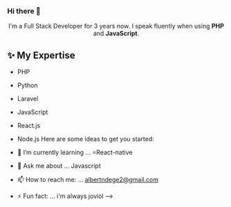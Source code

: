 ### Hi there 👋


<p align="center">
  <p align="center">
    I'm a Full Stack Developer for 3 years now. I speak fluently when using <strong>PHP</strong> and <strong>JavaScript</strong>.
  </p>
</p>

## ✨ My Expertise
- PHP
- Python
- Laravel
- JavaScript
- React.js
- Node.js
Here are some ideas to get you started:

- 🌱 I’m currently learning ...
       =React-native

- 💬 Ask me about ...  Javascript 
- 📫 How to reach me: ... albertndege2@gmail.com
- ⚡ Fun fact: ...  i'm always joviol
-->

<!--
**ndegealbert/ndegealbert** is a ✨ _special_ ✨ repository because its `README.md` (this file) appears on your GitHub profile.
 <img src="https://raw.githubusercontent.com/jovertical/jovertical/master/art/code.png" width="400" alt="Code" />
- 🔭 I’m currently working on ...
- 👯 I’m looking to collaborate on ...
- 🤔 I’m looking for help with ...


